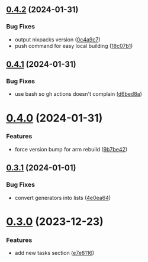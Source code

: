 ## [0.4.2](https://github.com/iloveitaly/todoist-digest/compare/v0.4.1...v0.4.2) (2024-01-31)


### Bug Fixes

* output nixpacks version ([0c4a9c7](https://github.com/iloveitaly/todoist-digest/commit/0c4a9c7701da6ea6ec43378f296c88a2c82181af))
* push command for easy local building ([18c07b1](https://github.com/iloveitaly/todoist-digest/commit/18c07b13ab7fa5e92cb593560239c30d24bbe382))



## [0.4.1](https://github.com/iloveitaly/todoist-digest/compare/v0.4.0...v0.4.1) (2024-01-31)


### Bug Fixes

* use bash so gh actions doesn't complain ([d6bed8a](https://github.com/iloveitaly/todoist-digest/commit/d6bed8a94821f786a0ff321552b7c5da0404e128))



# [0.4.0](https://github.com/iloveitaly/todoist-digest/compare/v0.3.1...v0.4.0) (2024-01-31)


### Features

* force version bump for arm rebuild ([9b7be42](https://github.com/iloveitaly/todoist-digest/commit/9b7be42922fd6cb0ce6c7c0a14b003e245cd5d86))



## [0.3.1](https://github.com/iloveitaly/todoist-digest/compare/v0.3.0...v0.3.1) (2024-01-01)


### Bug Fixes

* convert generators into lists ([4e0ea64](https://github.com/iloveitaly/todoist-digest/commit/4e0ea6497eb928826db12d7aa2b7868b5cb588b5))



# [0.3.0](https://github.com/iloveitaly/todoist-digest/compare/v0.2.6...v0.3.0) (2023-12-23)


### Features

* add new tasks section ([e7e8116](https://github.com/iloveitaly/todoist-digest/commit/e7e81161e39e3f2a46d40c945b37a8851c1340a6))



